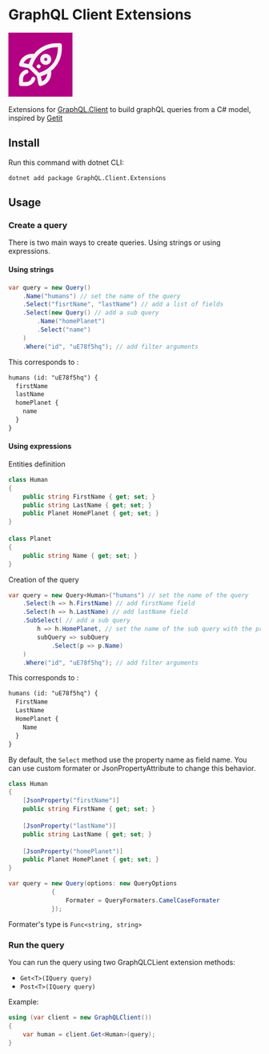 # GraphQL Client Extensions

![logo](https://raw.githubusercontent.com/charlesdevandiere/graphql-client-extensions/master/logo.png)

Extensions for [GraphQL.Client](https://github.com/graphql-dotnet/graphql-client) to build graphQL queries from a C# model, inspired by [Getit](https://github.com/Revmaker/Getit)

## Install

Run this command with dotnet CLI:

```batch
dotnet add package GraphQL.Client.Extensions
```

## Usage

### Create a query

There is two main ways to create queries. Using strings or using expressions.

#### Using strings

```csharp
var query = new Query()
    .Name("humans") // set the name of the query
    .Select("fisrtName", "lastName") // add a list of fields
    .Select(new Query() // add a sub query
        .Name("homePlanet")
        .Select("name")
    )
    .Where("id", "uE78f5hq"); // add filter arguments
```

This corresponds to :

```txt
humans (id: "uE78f5hq") {
  firstName
  lastName
  homePlanet {
    name
  }
}
```

#### Using expressions

Entities definition

```csharp
class Human
{
    public string FirstName { get; set; }
    public string LastName { get; set; }
    public Planet HomePlanet { get; set; }
}

class Planet
{
    public string Name { get; set; }
}
```

Creation of the query

```csharp
var query = new Query<Human>("humans") // set the name of the query
    .Select(h => h.FirstName) // add firstName field
    .Select(h => h.LastName) // add lastName field
    .SubSelect( // add a sub query
        h => h.HomePlanet, // set the name of the sub query with the property name
        subQuery => subQuery
            .Select(p => p.Name)
    )
    .Where("id", "uE78f5hq"); // add filter arguments
```

This corresponds to :

```txt
humans (id: "uE78f5hq") {
  FirstName
  LastName
  HomePlanet {
    Name
  }
}
```

By default, the ```Select``` method use the property name as field name.
You can use custom formater or JsonPropertyAttribute to change this behavior.

```csharp
class Human
{
    [JsonProperty("firstName")]
    public string FirstName { get; set; }

    [JsonProperty("lastName")]
    public string LastName { get; set; }

    [JsonProperty("homePlanet")]
    public Planet HomePlanet { get; set; }
}
```

```csharp
var query = new Query(options: new QueryOptions
            {
                Formater = QueryFormaters.CamelCaseFormater
            });
```

Formater's type is ```Func<string, string>```

### Run the query

You can run the query using two GraphQLCLient extension methods:

* ```Get<T>(IQuery query)```
* ```Post<T>(IQuery query)```

Example:

```csharp
using (var client = new GraphQLClient())
{
    var human = client.Get<Human>(query);
}
```